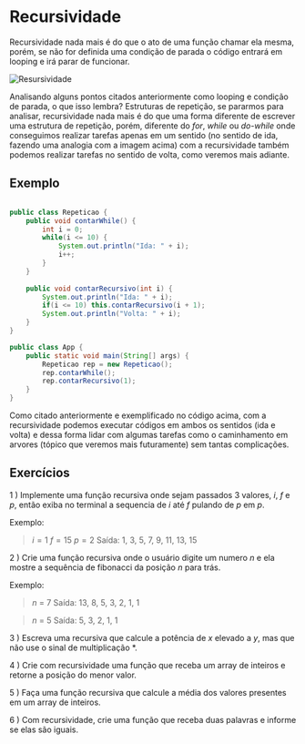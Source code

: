 # Recursividade

Recursividade nada mais é do que o ato de uma função chamar ela mesma, porém, se não for definida uma condição de parada o código entrará em looping e irá parar de funcionar.

![Resursividade](https://drive.google.com/thumbnail?id=1V2ur_aSAhptIggSk2IZfPMHShLOKUK0-&sz=w400)

Analisando alguns pontos citados anteriormente como looping e condição de parada, o que isso lembra? Estruturas de repetição, se pararmos para analisar, recursividade nada mais é do que uma forma diferente de escrever uma estrutura de repetição, porém, diferente do _for_, _while_ ou _do-while_ onde conseguimos  realizar tarefas apenas em um sentido (no sentido de ida, fazendo uma analogia com a imagem acima) com a recursividade também podemos realizar tarefas no sentido de volta, como veremos mais adiante.

## Exemplo

``` Java

public class Repeticao {
	public void contarWhile() {
		int i = 0;
		while(i <= 10) {
			System.out.println("Ida: " + i);
			i++;
		}
	}
	
	public void contarRecursivo(int i) {
		System.out.println("Ida: " + i);
		if(i <= 10) this.contarRecursivo(i + 1);
		System.out.println("Volta: " + i);
	}
}

public class App {
	public static void main(String[] args) {
		Repeticao rep = new Repeticao();
		rep.contarWhile();
		rep.contarRecursivo(1);
	}
}
```

Como citado anteriormente e exemplificado no código acima, com a recursividade podemos executar códigos em ambos os sentidos (ida e volta) e dessa forma lidar com algumas tarefas como o caminhamento em arvores (tópico que veremos mais futuramente) sem tantas complicações.

## Exercícios

1 ) Implemente uma função recursiva onde sejam passados 3 valores, $i$, $f$ e $p$, então exiba no terminal a sequencia de $i$ até $f$ pulando de $p$ em $p$.

Exemplo:
> $i = 1$
> $f = 15$
> $p = 2$
> Saída: 1, 3, 5, 7, 9, 11, 13, 15

2 )  Crie uma função recursiva onde o usuário digite um numero $n$ e ela mostre a sequência de fibonacci da posição $n$ para trás. 

Exemplo: 
> $n$ = 7
> Saída: 13, 8, 5, 3, 2, 1, 1

>  $n$ = 5
> Saída: 5, 3, 2, 1, 1



3 ) Escreva uma recursiva que calcule a potência de $x$ elevado a $y$, mas que não use o sinal de multiplicação *.

4 ) Crie com recursividade uma função que receba um array de inteiros e retorne a posição do menor valor.

5 ) Faça uma função recursiva que calcule a média dos valores presentes em um array de inteiros.

6 ) Com recursividade, crie uma função que receba duas palavras e informe se elas são iguais.